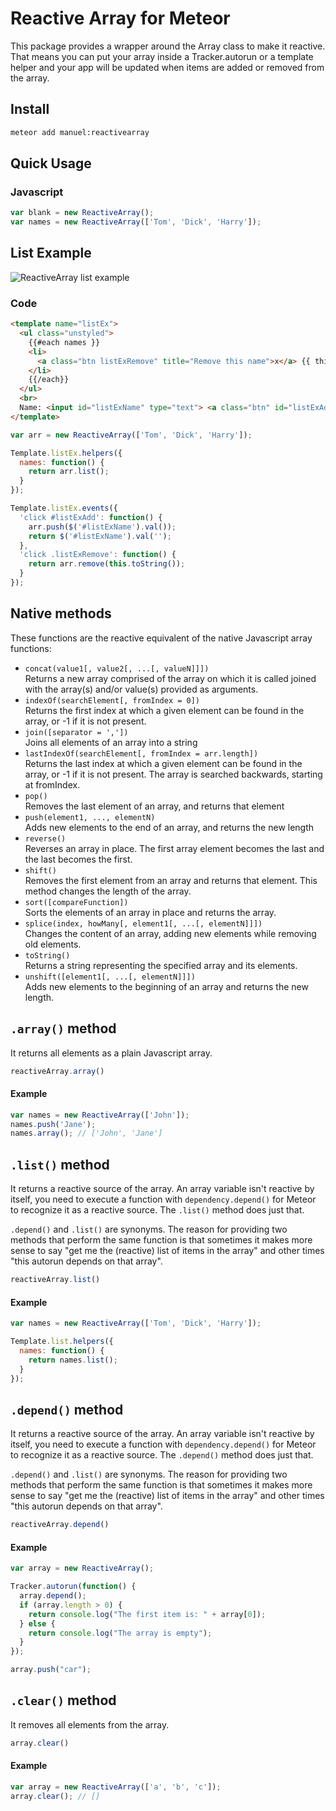 # Reactive Array for Meteor

This package provides a wrapper around the Array class to make it reactive. That means you can put your array inside a Tracker.autorun or a template helper and your app will be updated when items are added or removed from the array.

## Install

```bash
meteor add manuel:reactivearray
```

## Quick Usage

### Javascript

```js
var blank = new ReactiveArray();
var names = new ReactiveArray(['Tom', 'Dick', 'Harry']);
```

## List Example

![ReactiveArray list example](https://cloud.githubusercontent.com/assets/192261/17591107/f83fce54-5fb2-11e6-8469-9a499e0c5762.png)

### Code

```html
<template name="listEx">
  <ul class="unstyled">
    {{#each names }}
    <li>
      <a class="btn listExRemove" title="Remove this name">x</a> {{ this }}
    </li>
    {{/each}}
  </ul>
  <br>
  Name: <input id="listExName" type="text"> <a class="btn" id="listExAdd">Add name to list</a>
</template>
```

```js
var arr = new ReactiveArray(['Tom', 'Dick', 'Harry']);

Template.listEx.helpers({
  names: function() {
    return arr.list();
  }
});

Template.listEx.events({
  'click #listExAdd': function() {
    arr.push($('#listExName').val());
    return $('#listExName').val('');
  },
  'click .listExRemove': function() {
    return arr.remove(this.toString());
  }
});
```

## Native methods

These functions are the reactive equivalent of the native Javascript array functions:

- `concat(value1[, value2[, ...[, valueN]]])` <br/>
  Returns a new array comprised of the array on which it is called joined with the array(s) and/or value(s) provided as arguments.
- `indexOf(searchElement[, fromIndex = 0])` <br/>
  Returns the first index at which a given element can be found in the array, or -1 if it is not present.
- `join([separator = ','])` <br/>
  Joins all elements of an array into a string
- `lastIndexOf(searchElement[, fromIndex = arr.length])` <br/>
  Returns the last index at which a given element can be found in the array, or -1 if it is not present. The array is searched backwards, starting at fromIndex.
- `pop()` <br>
  Removes the last element of an array, and returns that element
- `push(element1, ..., elementN)` <br>
  Adds new elements to the end of an array, and returns the new length
- `reverse()` <br>
  Reverses an array in place. The first array element becomes the last and the last becomes the first.
- `shift()` <br>
  Removes the first element from an array and returns that element. This method changes the length of the array.
- `sort([compareFunction])` <br>
  Sorts the elements of an array in place and returns the array.
- `splice(index, howMany[, element1[, ...[, elementN]]])` <br>
  Changes the content of an array, adding new elements while removing old elements.
- `toString()` <br>
  Returns a string representing the specified array and its elements.
- `unshift([element1[, ...[, elementN]]])` <br>
  Adds new elements to the beginning of an array and returns the new length.
  
## `.array()` method

It returns all elements as a plain Javascript array.

```js
reactiveArray.array()
```

#### Example

```js
var names = new ReactiveArray(['John']);
names.push('Jane');
names.array(); // ['John', 'Jane']
```

## `.list()` method

It returns a reactive source of the array. An array variable isn't reactive by itself, you need to execute a function with `dependency.depend()` for Meteor to recognize it as a reactive source. The `.list()` method does just that.

`.depend()` and `.list()` are synonyms. The reason for providing two methods that perform the same function is that sometimes it makes more sense to say "get me the (reactive) list of items in the array" and other times "this autorun depends on that array".

```js
reactiveArray.list()
```

#### Example

```js
var names = new ReactiveArray(['Tom', 'Dick', 'Harry']);

Template.list.helpers({
  names: function() {
    return names.list();
  }
});
```

## `.depend()` method

It returns a reactive source of the array. An array variable isn't reactive by itself, you need to execute a function with `dependency.depend()` for Meteor to recognize it as a reactive source. The `.depend()` method does just that.

`.depend()` and `.list()` are synonyms. The reason for providing two methods that perform the same function is that sometimes it makes more sense to say "get me the (reactive) list of items in the array" and other times "this autorun depends on that array".

```js
reactiveArray.depend()
````

#### Example

```js
var array = new ReactiveArray();

Tracker.autorun(function() {
  array.depend();
  if (array.length > 0) {
    return console.log("The first item is: " + array[0]);
  } else {
    return console.log("The array is empty");
  }
});

array.push("car");
```

## `.clear()` method

It removes all elements from the array.

```js
array.clear()
```

#### Example

```js
var array = new ReactiveArray(['a', 'b', 'c']);
array.clear(); // []
```
